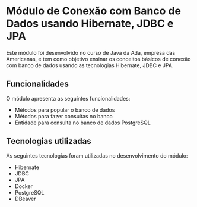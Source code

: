 # Módulo de Conexão com Banco de Dados usando Hibernate, JDBC e JPA
Este módulo foi desenvolvido no curso de Java da Ada, empresa das Americanas, e tem como objetivo ensinar os conceitos básicos de conexão com banco de dados usando as tecnologias Hibernate, JDBC e JPA.

## Funcionalidades
O módulo apresenta as seguintes funcionalidades:

* Métodos para popular o banco de dados
* Métodos para fazer consultas no banco
* Entidade para consulta no banco de dados PostgreSQL

## Tecnologias utilizadas
As seguintes tecnologias foram utilizadas no desenvolvimento do módulo:

- Hibernate
- JDBC
- JPA
- Docker
- PostgreSQL
- DBeaver
